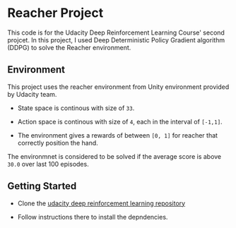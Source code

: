 # Reacher Project 


This code is for the Udacity Deep Reinforcement Learning Course' second projcet. In this project, I used Deep Deterministic Policy Gradient algorithm (DDPG) to solve the Reacher environment.

## Environment

This project uses the reacher environment from Unity environment provided by Udacity team.

- State space is continous with size of `33`.

- Action space is continous with size of `4`, each in the interval of `[-1,1]`.

- The environment gives a rewards of between `[0, 1]` for reacher that correctly position the hand. 

The environmnet is considered to be solved if the average score is above `30.0` over last 100 episodes.

## Getting Started

- Clone the <a href="https://github.com/udacity/deep-reinforcement-learning" target="_blank">udacity deep reinforcement learning repository</a>

- Follow instructions there to install the depndencies.






